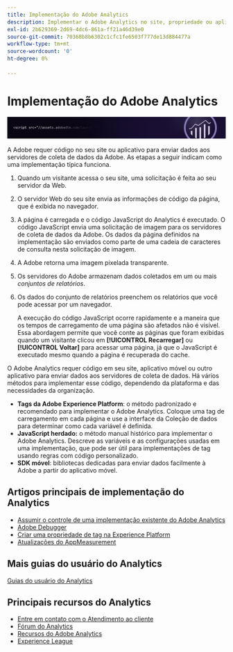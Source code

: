 ```yaml
---
title: Implementação do Adobe Analytics
description: Implementar o Adobe Analytics no site, propriedade ou aplicativo.
exl-id: 2b629369-2d69-4dc6-861a-ff21a46d39e0
source-git-commit: 70368b8b6302c1cfc1fe6503f777de13d884477a
workflow-type: tm+mt
source-wordcount: '0'
ht-degree: 0%

---
```


# Implementação do Adobe Analytics

![Banner](../../assets/doc_banner_implement.png)

A Adobe requer código no seu site ou aplicativo para enviar dados aos servidores de coleta de dados da Adobe. As etapas a seguir indicam como uma implementação típica funciona.

1. Quando um visitante acessa o seu site, uma solicitação é feita ao seu servidor da Web.
2. O servidor Web do seu site envia as informações de código da página, que é exibida no navegador.
3. A página é carregada e o código JavaScript do Analytics é executado.
O código JavaScript envia uma solicitação de imagem para os servidores de coleta de dados da Adobe. Os dados da página definidos na implementação são enviados como parte de uma cadeia de caracteres de consulta nesta solicitação de imagem.

4. A Adobe retorna uma imagem pixelada transparente.
5. Os servidores do Adobe armazenam dados coletados em um ou mais *conjuntos de relatórios*.
6. Os dados do conjunto de relatórios preenchem os relatórios que você pode acessar por um navegador.

   A execução do código JavaScript ocorre rapidamente e a maneira que os tempos de carregamento de uma página são afetados não é visível. Essa abordagem permite que você conte as páginas que foram exibidas quando um visitante clicou em **[!UICONTROL Recarregar]** ou **[!UICONTROL Voltar]** para acessar uma página, já que o JavaScript é executado mesmo quando a página é recuperada do cache.

O Adobe Analytics requer código em seu site, aplicativo móvel ou outro aplicativo para enviar dados aos servidores de coleta de dados. Há vários métodos para implementar esse código, dependendo da plataforma e das necessidades da organização.

* **Tags da Adobe Experience Platform**: o método padronizado e recomendado para implementar o Adobe Analytics. Coloque uma tag de carregamento em cada página e use a interface da Coleção de dados para determinar como cada variável é definida.
* **JavaScript herdado:** o método manual histórico para implementar o Adobe Analytics. Descreve as variáveis e as configurações usadas em uma implementação, que pode ser útil para implementações de tag usando regras com código personalizado.
* **SDK móvel**: bibliotecas dedicadas para enviar dados facilmente à Adobe a partir do aplicativo móvel.

## Artigos principais de implementação do Analytics

* [Assumir o controle de uma implementação existente do Adobe Analytics](/help/implement/prepare/existing-implementation.md)
* [Adobe Debugger](validate/debugger.md)
* [Criar uma propriedade de tag na Experience Platform](launch/create-analytics-property.md)
* [Atualizações do AppMeasurement](appmeasurement-updates.md)

## Mais guias do usuário do Analytics

[Guias do usuário do Analytics](https://experienceleague.adobe.com/docs/analytics.html?lang=pt-BR)

## Principais recursos do Analytics

* [Entre em contato com o Atendimento ao cliente](https://helpx.adobe.com/br/contact/enterprise-support.ec.html)
* [Fórum do Analytics](https://forums.adobe.com/community/experience-cloud/analytics-cloud/analytics)
* [Recursos do Adobe Analytics](https://experienceleaguecommunities.adobe.com/t5/adobe-analytics-discussions/adobe-analytics-resources/m-p/276666?profile.language=pt)
* [Experience League](https://experienceleague.adobe.com/?lang=pt-BR#home)
